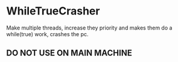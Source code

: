 # WhileTrueCrasher
Make multiple threads, increase they priority and makes them do a while(true) work, crashes the pc.

## DO NOT USE ON MAIN MACHINE
